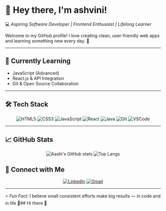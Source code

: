 # 👋 Hey there, I'm ashvini!  

💻 *Aspiring Software Developer | Frontend Enthusiast | Lifelong Learner*  

Welcome to my GitHub profile! I love creating clean, user-friendly web apps and learning something new every day. 🚀  

---

## 🌱 Currently Learning
- JavaScript (Advanced)
- React.js & API Integration
- Git & Open Source Collaboration  

---

## 🛠 Tech Stack
<div align="center">

![HTML5](https://img.shields.io/badge/HTML5-E34F26?style=for-the-badge&logo=html5&logoColor=white)
![CSS3](https://img.shields.io/badge/CSS3-1572B6?style=for-the-badge&logo=css3&logoColor=white)
![JavaScript](https://img.shields.io/badge/JavaScript-F7DF1E?style=for-the-badge&logo=javascript&logoColor=black)
![React](https://img.shields.io/badge/React-20232A?style=for-the-badge&logo=react&logoColor=61DAFB)
![Java](https://img.shields.io/badge/Java-007396?style=for-the-badge&logo=java&logoColor=white)
![Git](https://img.shields.io/badge/Git-F05033?style=for-the-badge&logo=git&logoColor=white)
![VSCode](https://img.shields.io/badge/VSCode-0078D4?style=for-the-badge&logo=visualstudiocode&logoColor=white)

</div>

---

## 📈 GitHub Stats
<div align="center">

![Aashi's GitHub stats](https://github-readme-stats.vercel.app/api?username=ashvinibarode&show_icons=true&theme=radical)
![Top Langs](https://github-readme-stats.vercel.app/api/top-langs/?username=ashvinibarode&layout=compact&theme=radical)

</div>


## 🤝 Connect with Me
<div align="center">

[![LinkedIn](https://img.shields.io/badge/LinkedIn-blue?style=for-the-badge&logo=linkedin)](https://www.linkedin.com/in/ashvini-barode-7028592ab/)
[![Gmail](https://img.shields.io/badge/Email-red?style=for-the-badge&logo=gmail&logoColor=white)](abarode7@gmail.com)

</div>

---

⭐ *Fun Fact:* I believe small consistent efforts make big results — in code and in life 💫## Hi there 👋


